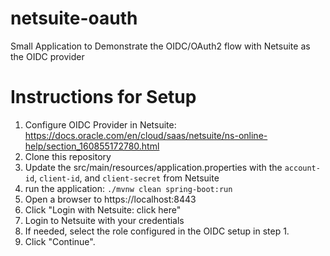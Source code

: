 # netsuite-oauth
Small Application to Demonstrate the OIDC/OAuth2 flow with Netsuite as the OIDC provider 

# Instructions for Setup
1. Configure OIDC Provider in Netsuite: https://docs.oracle.com/en/cloud/saas/netsuite/ns-online-help/section_160855172780.html
2. Clone this repository
3. Update the src/main/resources/application.properties with the `account-id`, `client-id`, and `client-secret` from Netsuite
4. run the application: `./mvnw clean spring-boot:run`
5. Open a browser to https://localhost:8443
6. Click "Login with Netsuite: click here"
7. Login to Netsuite with your credentials
8. If needed, select the role configured in the OIDC setup in step 1.
9. Click "Continue".

